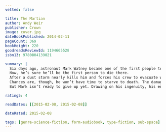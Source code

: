 ```yaml
---
vetted: false

title: The Martian
author: Andy Weir
publisher: Crown
image: cover.jpg
dateBookPublished: 2014-02-11
pageCount: 369
bookHeight: 220
goodreadsReviewId: 1194665528
isbn13: 9780804139021

summary: |
  Six days ago, astronaut Mark Watney became one of the first people to walk on Mars. 
  Now, he’s sure he’ll be the first person to die there.
  After a dust storm nearly kills him and forces his crew to evacuate while thinking him dead, Mark finds himself stranded and completely alone with no way to even signal Earth that he’s alive—and even if he could get word out, his supplies would be gone long before a rescue could arrive. 
  Chances are, though, he won’t have time to starve to death. The damaged machinery, unforgiving environment, or plain-old “human error” are much more likely to kill him first. 
  But Mark isn’t ready to give up yet. Drawing on his ingenuity, his engineering skills — and a relentless, dogged refusal to quit — he steadfastly confronts one seemingly insurmountable obstacle after the next. Will his resourcefulness be enough to overcome the impossible odds against him?

rating5: 4

readDates: [[2015-02-08, 2015-02-08]]

dateRated: 2015-02-08

tags: [genre-science-fiction, form-audiobook, type-fiction, sub-space]
---
```

